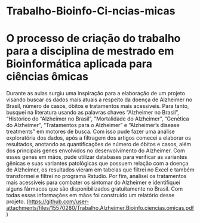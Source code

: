 # Trabalho-Bioinfo-Ci-ncias-micas
# O processo de criação do trabalho para a disciplina de mestrado em Bioinformática aplicada para ciências ômicas
Durante as aulas surgiu uma inspiração para a elaboração de um projeto visando buscar os dados mais atuais a respeito da doença de Alzheimer no Brasil, número de casos, óbitos e tratamentos mais acessíveis. Para tanto, busquei na literatura usando as palavras chaves  “Alzheimer no Brasil”, “Histórico do “Alzheimer no Brasil”, “Mortalidade do Alzheimer”, “Genética do Alzheimer”, “Tratamentos para o Alzheimer” e “Alzheimer’s disease treatments” em motores de busca. Com isso pude fazer uma análise exploratória dos dados, após a filtragem dos artigos comecei a elaborar os resultados, anotando as quantificações de número de óbitos e casos, além dos principais genes envolvidos no desenvolvimento do Alzheimer. Com esses genes em mãos, pude utilizar databases para verificar as variantes gênicas e suas variantes patológicas que possuem relação com a doença de Alzheimer, os resultados vieram em tabelas que filtrei no Excel e também transformei e filtrei no programa Rstudio. Por fim, analisei os tratamentos mais acessíveis para combater os sintomar do Alzheimer e identifiquei alguns fármacos que são disponibilizados gratuitamente no Brasil. Com todas essas informações em mãos foi construído um relatório desse projeto.
(https://github.com/user-attachments/files/15570280/Trabalho.Alzheimer.Bioinfo.ciencias.omicas.pdf)
